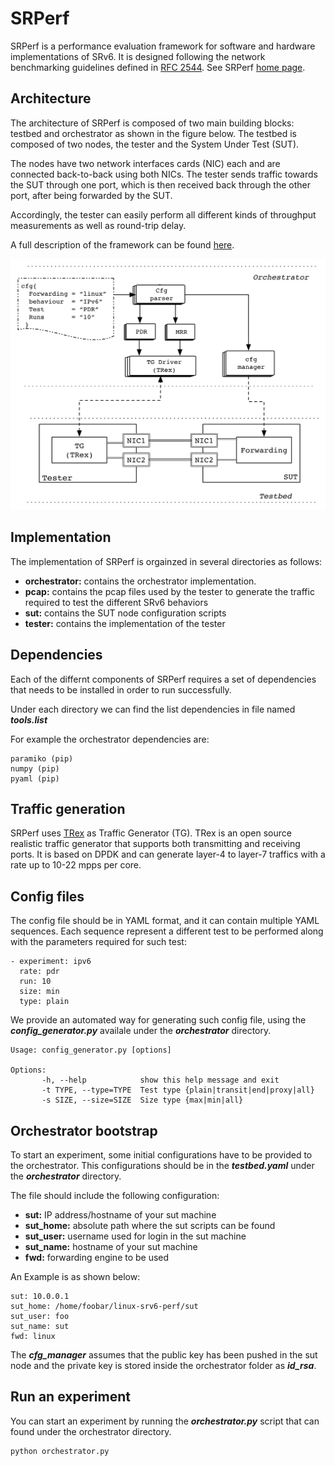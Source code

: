 # SRPerf

SRPerf is a performance evaluation framework for software and hardware implementations of SRv6. It is designed following the network benchmarking guidelines defined in [RFC 2544](https://tools.ietf.org/html/rfc2544). See SRPerf [home page](https://srouting.github.io/SRPerf/).

## Architecture ##
The architecture of SRPerf is composed of two main building blocks: testbed and orchestrator as shown in the figure below. The testbed is composed of two nodes, the tester and the System Under Test (SUT).

The nodes have two network interfaces cards (NIC) each and are connected back-to-back using both NICs. The tester sends traffic towards the SUT through one port, which is then received back through the other port, after being forwarded by the SUT.

Accordingly, the tester can easily perform all different kinds of throughput measurements as well as round-trip delay. 

A full description of the framework can be found [here](https://arxiv.org/pdf/2001.06182). 

![](./framework.png)

## Implementation ##

The implementation of SRPerf is orgainzed in several directories as follows: 
- **orchestrator:** contains the orchestrator implementation.
- **pcap:** contains the pcap files used by the tester to generate the traffic required to test the different SRv6 behaviors
- **sut:** contains the SUT node configuration scripts
- **tester:** contains the implementation of the tester

## Dependencies ##

Each of the differnt components of SRPerf requires a set of dependencies that needs to be installed in order to run successfully. 

Under each directory we can find the list dependencies in file named ***tools.list***

For example the orchestrator dependencies are:

```
paramiko (pip)
numpy (pip)
pyaml (pip)
```

## Traffic generation ##
SRPerf uses [TRex](https://trex-tgn.cisco.com/) as Traffic Generator (TG). TRex is an open source realistic traffic generator that supports both transmitting and receiving ports. It is based on DPDK and can generate layer-4 to layer-7 traffics with a rate up to 10-22 mpps per core.

## Config files ##

The config file should be in YAML format, and it can contain multiple YAML sequences. Each sequence represent a different test to be performed along with the parameters required for such test:

```
- experiment: ipv6
  rate: pdr
  run: 10
  size: min
  type: plain
```

We provide an automated way for generating such config file, using the ***config_generator.py*** availale under the ***orchestrator*** directory. 

```
Usage: config_generator.py [options]

Options:
       -h, --help            show this help message and exit
       -t TYPE, --type=TYPE  Test type {plain|transit|end|proxy|all}
       -s SIZE, --size=SIZE  Size type {max|min|all} 
```

## Orchestrator bootstrap ##

To start an experiment, some initial configurations have to be provided to the orchestrator. This configurations should be in the ***testbed.yaml*** under the ***orchestrator*** directory. 

The file should include the following configuration: 

- **sut:** IP address/hostname of your sut machine
- **sut_home:** absolute path where the sut scripts can be found 
- **sut_user:** username used for login in the sut machine
- **sut_name:** hostname of your sut machine
- **fwd:** forwarding engine to be used

An Example is as shown below: 

```
sut: 10.0.0.1
sut_home: /home/foobar/linux-srv6-perf/sut
sut_user: foo
sut_name: sut
fwd: linux
```

The ***cfg_manager*** assumes that the public key has been pushed in the sut node and the private key is stored inside the orchestrator folder as ***id_rsa***.
    
## Run an experiment ##

You can start an experiment by running the ***orchestrator.py*** script that can found under the orchestrator directory.
```
python orchestrator.py
```
